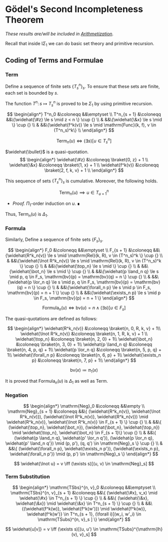# Gödel's Second Incompleteness Theorem

_These results are/will be included in [Arithmetization](https://github.com/iehality/Arithmetization/tree/master)._

Recall that inside $\mathsf{I}\Sigma_1$ we can do basic set theory and primitive recursion.

## Coding of Terms and Formulae

### Term
Define a sequence of finite sets $\{T^n_s\}_s$.
To ensure that these sets are finite, each set is bounded by $s$.

The function $T^n \colon s \mapsto T^n_s$ is proved to be $\Sigma_1$ by using primitive recursion.

$$
\begin{align*}
  T^n_0 &\coloneqq &&\emptyset \\
  T^n_{s + 1} &\coloneqq
      &&\{\widehat{\#z} \le s \mid z < n \} \cup {} \\
    & &&\{\widehat{\&x} \le s \mid \} \cup {} \\
    & &&\{\widehat{f^k(v)} \le s \mid
      \mathrm{Func}(k, f), v \in (T^n_s)^k\} \\
\end{align*}
$$

$$
  \mathrm{Term}_n(u) \iff (\exists s)[u \in T^n_s]
$$

$\widehat{\bullet}$ is a quasi-quotation.
$$
\begin{align*}
  \widehat{\#z} &\coloneqq \braket{0, z} + 1 \\
  \widehat{\&x} &\coloneqq \braket{1, x} + 1 \\
  \widehat{f^k(v)} &\coloneqq \braket{2, f, k, v} + 1 \\
\end{align*}
$$

This sequence of sets $\{T^n_s\}_s$ is cumulative.
Moreover, the following holds.

$$
\mathrm{Term}_n(u) \implies u \in T^n_{u + 1}
$$
- _Proof._ $\Pi_1$-order induction on $u$.  ∎

Thus, $\mathrm{Term}_n(u)$ is $\Delta_1$.

### Formula
Similarly, Define a sequence of finite sets $\{F_s\}_s$.

$$
\begin{align*}
  F_0 &\coloneqq &&\emptyset \\
  F_{s + 1} &\coloneqq
      &&\{\widehat{R^k_n(v)} \le s \mid \mathrm{Rel}(k, R), v \in (T^n_s)^k \} \cup {} \\
    & &&\{\widehat{\lnot R^k_n(v)} \le s \mid \mathrm{Rel}(k, R), v \in (T^n_s)^k \} \cup {} \\
    & &&\{\widehat{\top_n} \le s \mid \} \cup {} \\
    & &&\{\widehat{\bot_n} \le s \mid \} \cup {} \\
    & &&\{\widehat{p \land_n q} \le s \mid p, q \in F_s, \mathrm{bv}(p) = \mathrm{bv}(q) = n \} \cup {} \\
    & &&\{\widehat{p \lor_n q} \le s \mid p, q \in F_s, \mathrm{bv}(p) = \mathrm{bv}(q) = n \} \cup {} \\
    & &&\{\widehat{\forall_n p} \le s \mid p \in F_s, \mathrm{bv}(p) = n + 1 \} \cup {} \\
    & &&\{\widehat{\exists_n p} \le s \mid p \in F_s, \mathrm{bv}(p) = n + 1 \}
\end{align*}
$$

$$
  \mathrm{Formula}_n(u) \iff \mathrm{bv}(u) = n \land (\exists s)[u \in F_s]
$$

The quasi-quotations are defined as follows:

$$
\begin{align*}
  \widehat{R^k_n(v)}       &\coloneqq \braket{n, 0, R, k, v} + 1\\
  \widehat{\lnot R^k_n(v)} &\coloneqq \braket{n, 1, R, k, v} + 1 \\
  \widehat{\top_n}         &\coloneqq \braket{n, 2, 0} + 1\\
  \widehat{\bot_n}         &\coloneqq \braket{n, 3, 0} + 1\\
  \widehat{p \land_n q}    &\coloneqq \braket{n, 4, p, q} + 1\\
  \widehat{p \lor_n q}     &\coloneqq \braket{n, 5, p, q} + 1\\
  \widehat{\forall_n p}    &\coloneqq \braket{n, 6, p} + 1\\
  \widehat{\exists_n p}    &\coloneqq \braket{n, 7, p} + 1\\
\end{align*}
$$

$$
  \mathrm{bv}(x) \coloneqq \pi_1(x)
$$

It is proved that $\mathrm{Formula}_n(u)$ is $\Delta_1$ as well as Term.

### Negation

$$
\begin{align*}
  \mathrm{Neg}_0 &\coloneqq &&\empty \\
  \mathrm{Neg}_{s + 1} &\coloneqq
      &&\{ (\widehat{R^k_n(v)}, \widehat{\lnot R^k_n(v)}), (\widehat{\lnot R^k_n(v)}, \widehat{R^k_n(v)}) \mid \widehat{R^k_n(v)}, \widehat{\lnot R^k_n(v)} \in F_{s + 1} \} \cup {} \\
    & &&\{ (\widehat{\top_n}, \widehat{\bot_n}), (\widehat{\bot_n}, \widehat{\top_n}) \mid \widehat{\top_n}, \widehat{\bot_n} \in F_{s + 1}\} \cup {} \\
    & &&\{ (\widehat{p \land_n q}, \widehat{p' \lor_n q'}), (\widehat{p \lor_n q}, \widehat{p' \land_n q'}) \mid (p, p'), (q, q') \in \mathrm{Neg}_s \} \cup {} \\
    & &&\{ (\widehat{\forall_n p}, \widehat{\exists_n p'}), (\widehat{\exists_n p}, \widehat{\forall_n p'}) \mid (p, p') \in \mathrm{Neg}_s \}
\end{align*}
$$

$$
  \widehat{\lnot u} = v \iff (\exists s)[(u, v) \in \mathrm{Neg}_s]
$$

### Term Substitution
$$
\begin{align*}
  \mathrm{TSbs}^{n, v}_0 &\coloneqq &&\emptyset \\
  \mathrm{TSbs}^{n, v}_{s + 1} &\coloneqq
      &&\{ (\widehat{\#x}, v_x) \mid \widehat{\#x} \in T^n_{s + 1} \} \cup {} \\
    & &&\{ (\widehat{\&x}, \widehat{\&x}) \mid \widehat{\&x} \in T^n_{s + 1} \} \cup {} \\
    & &&\{(\widehat{f^k(w)}, \widehat{f^k(w')}) \mid \widehat{f^k(w)}, \widehat{f^k(w')} \in T^n_{s + 1}, (\forall i)[(w_i, w'_i) \in \mathrm{TSubs}^{n, v}_s ] \}
\end{align*}
$$

$$
  \widehat{u[v]} = v \iff (\exists s)[(u, u') \in \mathrm{TSubs}^{\mathrm{lh}(v), v}_s]
$$

